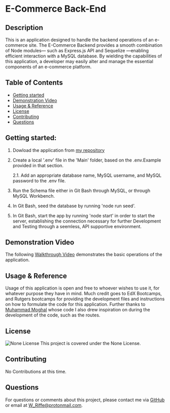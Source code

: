 # E-Commerce Back-End

  ## Description
  This is an application designed to handle the backend operations of an e-commerce site. The E-Commerce Backend provides a smooth combination of Node modules— such as Express.js API and Sequelize —enabling efficient interaction with a MySQL database. By wielding the capabilities of this application, a developer may easily alter and manage the essential components of an e-commerce platform.

  ## Table of Contents
  - [Getting started](#getting-started)
  - [Demonstration Video](#demonstration-video)
  - [Usage & Reference](#usage--reference)
  - [License](#license)
  - [Contributing](#contributing)
  - [Questions](#questions)

  ## Getting started:

1. Dowload the application from [my repository](https://github.com/Will-Riffe/E-commerce-Back-End)

2. Create a local '.env' file in the 'Main' folder, based on the .env.Example provided in that section.
	
      2.1. Add an appropriate database name, MySQL username, and MySQL password to the .env file. 

3. Run the Schema file either in Git Bash through MySQL, or through MySQL Workbench.

4. In Git Bash, seed the database by running 'node run seed'.

5. In Git Bash, start the app by running 'node start' in order to start the server, establishing the connection necessary for further Development and Testing through a seemless, API supportive environment.

## Demonstration Video
  The following [Walkthrough Video](https://clipchamp.com/watch/mE7ou9XeLI2) demonstrates the basic operations of the application. 

## Usage & Reference
  Usage of this application is open and free to whoever wishes to use it, for whatever purpose they have in mind. Much credit goes to EdX Bootcamps, and Rutgers bootcamps for providing the development files and instructions on how to formulate the code for this application. Further thanks to [Muhammad Moghal](https://github.com/mmoghal/E-Commerce-Backend/tree/main) whose code I also drew inspiration on during the development of the code, such as the routes.

## License
  ![None License](https://img.shields.io/badge/License-None-blue.svg)
  This project is covered under the None License.

## Contributing
  No Contributions at this time.


## Questions
  For questions or comments about this project, please contact me via [GitHub](https://github.com/Will-Riffe) or email at W_Riffe@protonmail.com.
  